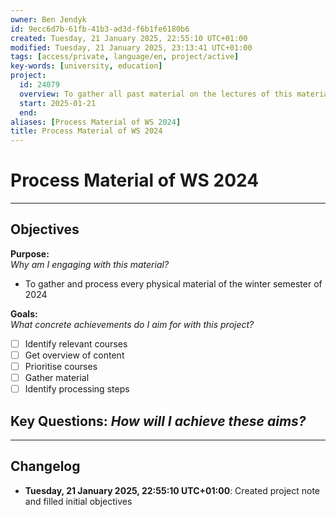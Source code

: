 ```yaml
---
owner: Ben Jendyk
id: 9ecc6d7b-61fb-41b3-ad3d-f6b1fe6180b6
created: Tuesday, 21 January 2025, 22:55:10 UTC+01:00
modified: Tuesday, 21 January 2025, 23:13:41 UTC+01:00
tags: [access/private, language/en, project/active]
key-words: [university, education]
project:
  id: 24079
  overview: To gather all past material on the lectures of this material and transform it into usable reference.
  start: 2025-01-21
  end:
aliases: [Process Material of WS 2024]
title: Process Material of WS 2024
---
```


# Process Material of WS 2024

---

## Objectives

**Purpose:**  
*Why am I engaging with this material?*
- To gather and process every physical material of the winter semester of 2024

**Goals:**  
*What concrete achievements do I aim for with this project?*
- [ ] Identify relevant courses
- [ ] Get overview of content 
- [ ] Prioritise courses
- [ ] Gather material
- [ ] Identify processing steps

**Key Questions:**
*How will I achieve these aims?*
- 

---

## Changelog

- **Tuesday, 21 January 2025, 22:55:10 UTC+01:00**: Created project note and filled initial objectives
